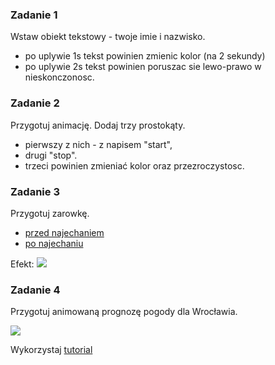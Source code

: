 ### Zadanie 1

Wstaw obiekt tekstowy - twoje imie i nazwisko.

- po uplywie 1s tekst powinien zmienic kolor (na 2 sekundy)
- po uplywie 2s tekst powinien poruszac sie lewo-prawo w nieskonczonosc.


### Zadanie 2

Przygotuj animację.
Dodaj trzy prostokąty. 
- pierwszy z nich - z napisem "start", 
- drugi "stop". 
- trzeci powinien zmieniać kolor oraz przezroczystosc.

### Zadanie 3

Przygotuj zarowkę.

- <a href="http://vector.org.pl/inkscape/t7/zaroff.png">przed najechaniem</a>
- <a href="http://vector.org.pl/inkscape/t7/zaron.png">po najechaniu</a>

Efekt: <img src="http://vector.org.pl/inkscape/t7/zar.png">
### Zadanie 4

Przygotuj animowaną prognozę pogody dla Wrocławia. 

<img src="http://vector.org.pl/inkscape/4.gif">

Wykorzystaj <a href="https://css-tricks.com/svg-line-animation-works/">tutorial</a>
<!--
://www.smashingmagazine.com/2015/12/animating-clipped-elements-svg/ -->
